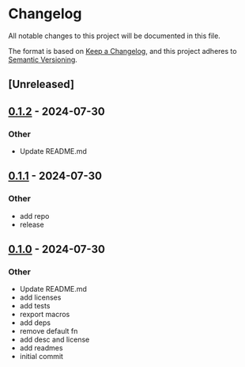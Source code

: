 # Changelog
All notable changes to this project will be documented in this file.

The format is based on [Keep a Changelog](https://keepachangelog.com/en/1.0.0/),
and this project adheres to [Semantic Versioning](https://semver.org/spec/v2.0.0.html).

## [Unreleased]

## [0.1.2](https://github.com/ratnaraj7/better-routes/compare/better-routes-v0.1.1...better-routes-v0.1.2) - 2024-07-30

### Other
- Update README.md

## [0.1.1](https://github.com/ratnaraj7/better-routes/compare/better-routes-v0.1.0...better-routes-v0.1.1) - 2024-07-30

### Other
- add repo
- release

## [0.1.0](https://github.com/ratnaraj7/better-routes/releases/tag/better-routes-v0.1.0) - 2024-07-30

### Other
- Update README.md
- add licenses
- add tests
- rexport macros
- add deps
- remove default fn
- add desc and license
- add readmes
- initial commit
